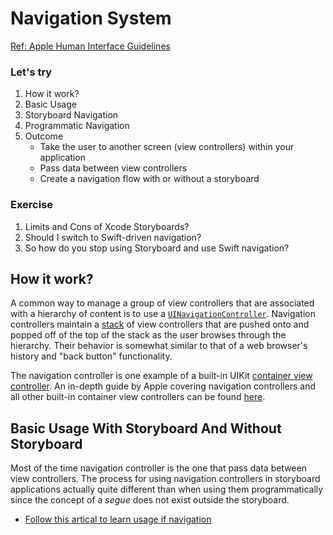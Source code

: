 
# Navigation System

[Ref: Apple Human Interface Guidelines](https://developer.apple.com/design/human-interface-guidelines/ios/app-architecture/navigation/)

### Let's try
1. How it work?
2. Basic Usage
3. Storyboard Navigation
4. Programmatic Navigation
5. Outcome 
	-   Take the user to another screen (view controllers) within your application
	-   Pass data between view controllers
	-   Create a navigation flow with or without a storyboard

### Exercise 
1. Limits and Cons of Xcode Storyboards?
2. Should I switch to Swift-driven navigation? 
3. So how do you stop using Storyboard and use Swift navigation?


How it work?
- 
A common way to manage a group of view controllers that are associated with a hierarchy of content is to use a  [`UINavigationController`](https://developer.apple.com/library/prerelease/ios/documentation/UIKit/Reference/UINavigationController_Class/index.html). Navigation controllers maintain a  [stack](http://en.wikipedia.org/wiki/Stack_%28abstract_data_type%29)  of view controllers that are pushed onto and popped off of the top of the stack as the user browses through the hierarchy. Their behavior is somewhat similar to that of a web browser's history and "back button" functionality.

The navigation controller is one example of a built-in UIKit  [container view controller](https://developer.apple.com/library/ios/featuredarticles/ViewControllerPGforiPhoneOS/ImplementingaContainerViewController.html). An in-depth guide by Apple covering navigation controllers and all other built-in container view controllers can be found  [here](https://developer.apple.com/library/ios/documentation/WindowsViews/Conceptual/ViewControllerCatalog/Introduction.html#//apple_ref/doc/uid/TP40011313-CH1-SW1).

Basic Usage With Storyboard And Without Storyboard
-
Most of the time navigation controller is the one that pass data between view controllers. The process for using navigation controllers in storyboard applications actually quite different than when using them programmatically since the concept of a _segue_ does not exist outside the storyboard.
- [Follow this artical to learn usage if navigation](https://guides.codepath.com/ios/Navigation-Controller#pushing-a-view-controller-onto-the-navigation-stack)

